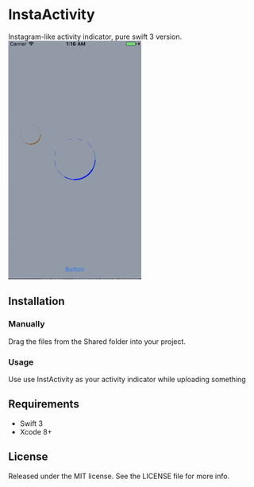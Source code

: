 # InstaActivity
Instagram-like activity indicator, pure swift 3 version.
![Screenshot](demo.gif)
## Installation

### Manually
Drag the files from the Shared folder into your project.

### Usage
Use use InstActivity as your activity indicator while uploading something

## Requirements
- Swift 3
- Xcode 8+

## License
Released under the MIT license. See the LICENSE file for more info.

